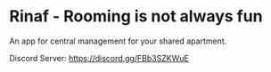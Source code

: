 # Rinaf - Rooming is not always fun
An app for central management for your shared apartment.

Discord Server: https://discord.gg/FBb3SZKWuE
